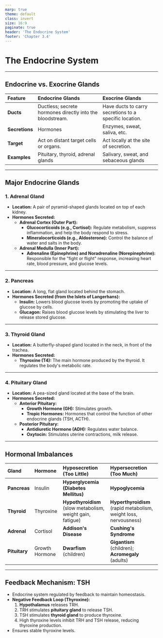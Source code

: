 ```yaml
---
marp: true
theme: default
class: invert
size: 16:9
paginate: true
header: 'The Endocrine System'
footer: 'Chapter 3.4'
---
```


# The Endocrine System

---

## Endocrine vs. Exocrine Glands

| Feature | Endocrine Glands | Exocrine Glands |
| :--- | :--- | :--- |
| **Ducts** | Ductless; secrete hormones directly into the bloodstream. | Have ducts to carry secretions to a specific location. |
| **Secretions** | Hormones | Enzymes, sweat, saliva, etc. |
| **Target** | Act on distant target cells or organs. | Act locally at the site of secretion. |
| **Examples** | Pituitary, thyroid, adrenal glands | Salivary, sweat, and sebaceous glands |

---

## Major Endocrine Glands

### 1. Adrenal Gland

*   **Location:** A pair of pyramid-shaped glands located on top of each kidney.
*   **Hormones Secreted:**
    *   **Adrenal Cortex (Outer Part):**
        *   **Glucocorticoids (e.g., Cortisol):** Regulate metabolism, suppress inflammation, and help the body respond to stress.
        *   **Mineralocorticoids (e.g., Aldosterone):** Control the balance of water and salts in the body.
    *   **Adrenal Medulla (Inner Part):**
        *   **Adrenaline (Epinephrine) and Noradrenaline (Norepinephrine):** Responsible for the "fight or flight" response, increasing heart rate, blood pressure, and glucose levels.

---

### 2. Pancreas

*   **Location:** A long, flat gland located behind the stomach.
*   **Hormones Secreted (from the Islets of Langerhans):**
    *   **Insulin:** Lowers blood glucose levels by promoting the uptake of glucose by cells.
    *   **Glucagon:** Raises blood glucose levels by stimulating the liver to release stored glucose.

---

### 3. Thyroid Gland

*   **Location:** A butterfly-shaped gland located in the neck, in front of the trachea.
*   **Hormones Secreted:**
    *   **Thyroxine (T4):** The main hormone produced by the thyroid. It regulates the body's metabolic rate.

---

### 4. Pituitary Gland

*   **Location:** A pea-sized gland located at the base of the brain.
*   **Hormones Secreted:**
    *   **Anterior Pituitary:**
        *   **Growth Hormone (GH):** Stimulates growth.
        *   **Tropic Hormones:** Hormones that control the function of other endocrine glands (TSH, ACTH).
    *   **Posterior Pituitary:**
        *   **Antidiuretic Hormone (ADH):** Regulates water balance.
        *   **Oxytocin:** Stimulates uterine contractions, milk release.

---

## Hormonal Imbalances

| Gland | Hormone | Hyposecretion (Too Little) | Hypersecretion (Too Much) |
| :--- | :--- | :--- | :--- |
| **Pancreas** | Insulin | **Hyperglycemia (Diabetes Mellitus)** | **Hypoglycemia** |
| **Thyroid** | Thyroxine | **Hypothyroidism** (slow metabolism, weight gain, fatigue) | **Hyperthyroidism** (rapid metabolism, weight loss, nervousness) |
| **Adrenal** | Cortisol | **Addison's Disease** | **Cushing's Syndrome** |
| **Pituitary** | Growth Hormone | **Dwarfism** (children) | **Gigantism** (children); **Acromegaly** (adults) |

---

## Feedback Mechanism: TSH

*   Endocrine system regulated by feedback to maintain homeostasis.
*   **Negative Feedback Loop (Thyroxine):**
    1.  **Hypothalamus** releases TRH.
    2.  TRH stimulates **pituitary gland** to release TSH.
    3.  TSH stimulates **thyroid gland** to produce thyroxine.
    4.  High thyroxine levels inhibit TRH and TSH release, reducing thyroxine production.
*   Ensures stable thyroxine levels.
